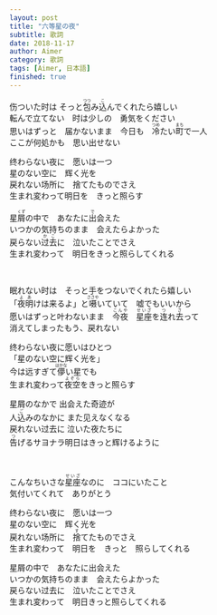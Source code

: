 ```yaml
---
layout: post
title: "六等星の夜"
subtitle: 歌詞
date: 2018-11-17
author: Aimer
category: 歌詞
tags: [Aimer, 日本語]
finished: true
---
```


<p>
伤ついた时は そっと<ruby>包<rt>つつ</rt></ruby>み<ruby>込<rt>こ</rt></ruby>んでくれたら嬉しい<br> 
転んで立てない　时は少しの　勇気をください<br> 
思いはずっと　届かないまま　今日も　<ruby>冷<rt>つめ</rt></ruby>たい<ruby>町<rt>まち</rt></ruby>で一人<br> 
ここが何処かも　思い出せない<br> 
</p><p>
终わらない夜に　愿いは一つ<br> 
星のない空に　辉く光を<br> 
戻れない场所に　捨てたものでさえ<br> 
生まれ変わって明日を　きっと照らす<br> 
</p><p>
星<ruby>屑<rt>くず</rt></ruby>の中で　あなたに<ruby>出<rt>で</rt></ruby>会えた<br>
いつかの気持ちのまま　会えたらよかった<br>
戻らない<ruby>过去<rt>かこ</rt></ruby>に　泣いたことでさえ<br>
生まれ変わって　明日をきっと照らしてくれる<br>
</p>

<br>

<p>
眠れない时は　そっと手をつないでくれたら嬉しい<br>
「<ruby>夜明<rt>よあ</rt></ruby>けは来るよ」と<ruby>嗫<rt>ささや</rt></ruby>いていて　嘘でもいいから<br>
愿いはずっと叶わないまま　<ruby>今夜<rt>こんや</rt></ruby>　<ruby>星座<rt>せいざ</rt></ruby>を<ruby>连<rt>つ</rt></ruby>れ<ruby>去<rt>さ</rt></ruby>って<br>
消えてしまったもう、戻れない<br>
</p><p>
终わらない夜に愿いはひとつ<br>
「星のない空に辉く光を」<br>
今は远すぎて<ruby>儚<rt>はかな</rt></ruby>い星でも　<br>
生まれ変わって<ruby>夜空<rt>よぞら</rt></ruby>をきっと照らす<br>
</p><p>
星屑のなかで 出会えた奇迹が<br>
人<ruby>込<rt>ご</rt></ruby>みのなかに また见えなくなる<br>
戻れない过去に 泣いた夜たちに<br>
<ruby>告<rt>つ</rt></ruby>げるサヨナラ明日はきっと辉けるように<br>
</p>

<br>

<p>
こんなちいさな<ruby>星座<rt>せいざ</rt></ruby>なのに　ココにいたこと<br>
気付いてくれて　ありがとう<br>
</p><p>
终わらない夜に　愿いは一つ<br>
星のない空に　辉く光を<br>
戻れない场所に　<ruby>捨<rt>す</rt></ruby>てたものでさえ<br>
生まれ変わって　明日を　きっと　照らしてくれる<br>
</p><p>
星屑の中で　あなたに出会えた<br>
いつかの気持ちのまま　会えたらよかった<br>
戻らない过去に　泣いたことでさえ<br>
生まれ変わって　明日きっと照らしてくれる<br>
